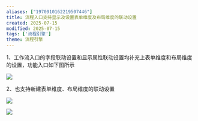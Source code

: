 ```yaml
---
aliases: ["1970910162219507446"]
title: 流程入口支持显示及设置表单维度及布局维度的联动设置
created: 2025-07-15
modified: 2025-07-15
tags: ['流程引擎']
theme: 流程引擎
---
```


1、工作流入口的字段联动设置和显示属性联动设置均补充上表单维度和布局维度的设置，功能入口如下图所示

![](da2e5cd751e8334f8978379b987f7893.jpg)

2、也支持新建表单维度、布局维度的联动设置

![](6a6af89401b9230e9841dafe94484792.jpg)

![](03984add53ca348bf7101b3337b5ec11.jpg)